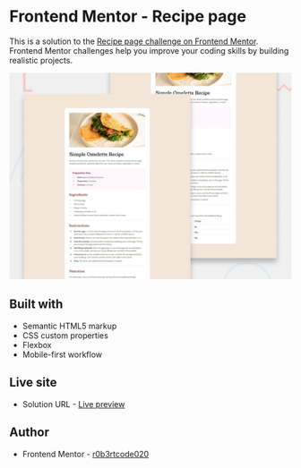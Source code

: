 # Frontend Mentor - Recipe page

This is a solution to the [Recipe page challenge on Frontend Mentor](https://www.frontendmentor.io/challenges/recipe-page-KiTsR8QQKm). Frontend Mentor challenges help you improve your coding skills by building realistic projects.

![Design preview for the Recipe page challenge](./preview.jpg)

## Built with

- Semantic HTML5 markup
- CSS custom properties
- Flexbox
- Mobile-first workflow

## Live site

- Solution URL - [Live preview](https://r0b3rtcode020.github.io/recipe-page/)

## Author

- Frontend Mentor - [r0b3rtcode020](https://www.frontendmentor.io/profile/r0b3rtcode020)
